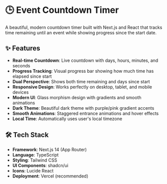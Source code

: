 # 🕒 Event Countdown Timer

A beautiful, modern countdown timer built with Next.js and React that tracks time remaining until an event while showing progress since the start date.

## ✨ Features

- **Real-time Countdown**: Live countdown with days, hours, minutes, and seconds
- **Progress Tracking**: Visual progress bar showing how much time has elapsed since start
- **Dual Perspective**: Shows both time remaining and days since start
- **Responsive Design**: Works perfectly on desktop, tablet, and mobile devices
- **Modern UI**: Glass morphism design with gradients and smooth animations
- **Dark Theme**: Beautiful dark theme with purple/pink gradient accents
- **Smooth Animations**: Staggered entrance animations and hover effects
- **Local Time**: Automatically uses user's local timezone

## 🛠️ Tech Stack

- **Framework**: Next.js 14 (App Router)
- **Language**: TypeScript
- **Styling**: Tailwind CSS
- **UI Components**: shadcn/ui
- **Icons**: Lucide React
- **Deployment**: Vercel (recommended)